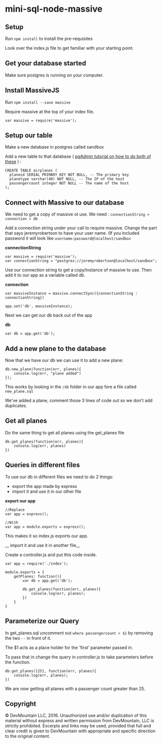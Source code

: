 # mini-sql-node-massive

## Setup

Run `npm install` to install the pre-requisites

Look over the index.js file to get familiar with your starting point.

## Get your database started

Make sure postgres is running on your computer.

## Install MassiveJS

Run `npm install --save massive`

Require massive at the top of your index file.

`var massive = require('massive');`

## Setup our table

Make a new database in postgres called sandbox

Add a new table to that database ( [pgAdmin tutorial on how to do both of these](https://www.youtube.com/watch?v=1wvDVBjNDys) ) :

```
CREATE TABLE airplanes (
  planeid SERIAL PRIMARY KEY NOT NULL, -- The primary key
  planetype varchar(40) NOT NULL, -- The IP of the host
  passengercount integer NOT NULL -- The name of the host
);
```


## Connect with Massive to our database

We need to get a copy of massive ot use.  We need : `connectionString > connection > db`

Add a connection string under your call to require massive.  Change the part that says jeremyrobertson to have your user name.  (If you included password it will look like `username:password@localhost/sandbox`

__connectionString__
```
var massive = require('massive');
var connectionString = "postgres://jeremyrobertson@localhost/sandbox";
```

Use our connection string to get a copy/instance of massive to use.  Then add it to our app as a variable called db.

__connection__
```
var massiveInstance = massive.connectSync({connectionString : connectionString})

app.set('db', massiveInstance);
```

Next we can get our db back out of the app

__db__
```
var db = app.get('db');
```


## Add a new plane to the database

Now that we have our db we can use it to add a new plane:

```
db.new_plane(function(err, planes){
    console.log(err, "plane added")
});
```

This works by looking in the `/db` folder in our app fore a file called `new_plane.sql`

We've added a plane, comment those 3 lines of code out so we don't add duplicates.


## Get all planes

Do the same thing to get all planes using the get_planes file

```
db.get_planes(function(err, planes){
    console.log(err, planes)
})
```

## Queries in different files

To use our db in different files we need to do 2 things:

* export the app made by express
* import it and use it in our other file

__export our app__
```
//Replace
var app = express();

//With
var app = module.exports = express();
```

This makes it so index.js exports our app.


__ import it and use it in another file__

Create a controller.js and put this code inside.

```
var app = require('./index');

module.exports = {
    getPlanes: function(){
        var db = app.get('db');

        db.get_planes(function(err, planes){
            console.log(err, planes);
        })
    }
}
```

## Parameterize our Query

In get_planes.sql uncomment out `where passengercount > $1` by removing the two `--` in front of it.

The $1 acts as a place holder for the 'first' parameter passed in.

To pass that in change the query in controller.js to take parameters before the function.

```
db.get_planes([25], function(err, planes){
    console.log(err, planes);
})
```        

We are now getting all planes with a passenger count greater than 25.


## Copyright

© DevMountain LLC, 2016. Unauthorized use and/or duplication of this material without express and written permission from DevMountain, LLC is strictly prohibited. Excerpts and links may be used, provided that full and clear credit is given to DevMountain with appropriate and specific direction to the original content.
